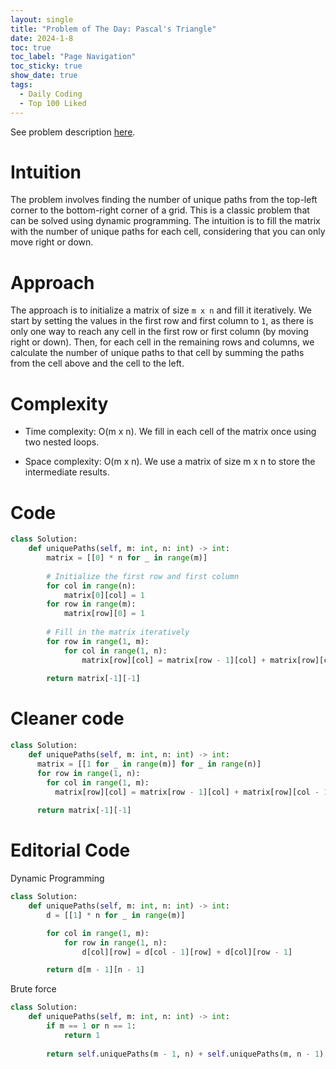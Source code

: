 ```yaml
---
layout: single
title: "Problem of The Day: Pascal's Triangle"
date: 2024-1-8
toc: true
toc_label: "Page Navigation"
toc_sticky: true
show_date: true
tags:
  - Daily Coding
  - Top 100 Liked
---
```

See problem description [here](https://leetcode.com/problems/unique-paths/description/?envType=study-plan-v2&envId=top-100-liked).

# Intuition
The problem involves finding the number of unique paths from the top-left corner to the bottom-right corner of a grid. This is a classic problem that can be solved using dynamic programming. The intuition is to fill the matrix with the number of unique paths for each cell, considering that you can only move right or down.

# Approach
The approach is to initialize a matrix of size `m x n` and fill it iteratively. We start by setting the values in the first row and first column to `1`, as there is only one way to reach any cell in the first row or first column (by moving right or down). Then, for each cell in the remaining rows and columns, we calculate the number of unique paths to that cell by summing the paths from the cell above and the cell to the left.

# Complexity
- Time complexity:
O(m x n). We fill in each cell of the matrix once using two nested loops.

- Space complexity:
O(m x n). We use a matrix of size m x n to store the intermediate results.

# Code
```python
class Solution:
    def uniquePaths(self, m: int, n: int) -> int:
        matrix = [[0] * n for _ in range(m)]
        
        # Initialize the first row and first column
        for col in range(n):
            matrix[0][col] = 1
        for row in range(m):
            matrix[row][0] = 1
        
        # Fill in the matrix iteratively
        for row in range(1, m):
            for col in range(1, n):
                matrix[row][col] = matrix[row - 1][col] + matrix[row][col - 1]
        
        return matrix[-1][-1]
```

# Cleaner code
```python
class Solution:
    def uniquePaths(self, m: int, n: int) -> int:
      matrix = [[1 for _ in range(m)] for _ in range(n)]
      for row in range(1, n):
        for col in range(1, m):
          matrix[row][col] = matrix[row - 1][col] + matrix[row][col - 1]
      
      return matrix[-1][-1]
```

# Editorial Code
Dynamic Programming
```python
class Solution:
    def uniquePaths(self, m: int, n: int) -> int:
        d = [[1] * n for _ in range(m)]

        for col in range(1, m):
            for row in range(1, n):
                d[col][row] = d[col - 1][row] + d[col][row - 1]

        return d[m - 1][n - 1]
```

Brute force
```python
class Solution:
    def uniquePaths(self, m: int, n: int) -> int:
        if m == 1 or n == 1:
            return 1
        
        return self.uniquePaths(m - 1, n) + self.uniquePaths(m, n - 1)
```